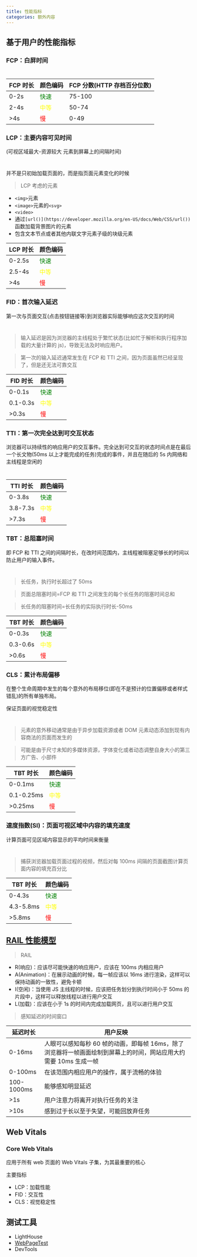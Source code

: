 ```yaml
---
title: 性能指标
categories: 额外内容
---
```


## 基于用户的性能指标

### FCP：白屏时间

<h1></h1>

| FCP 时长 | 颜色编码                       | FCP 分数(HTTP 存档百分位数) |
| -------- | ------------------------------ | --------------------------- |
| 0-2s     | <font color=green>快速</font>  | 75-100                      |
| 2-4s     | <font color=yellow>中等</font> | 50-74                       |
| >4s      | <font color=red>慢</font>      | 0-49                        |

### LCP：主要内容可见时间

(可视区域最大-资源较大 元素到屏幕上的间隔时间)

<h1></h1>

并不是只初始加载页面的，而是指页面元素变化的时候

> LCP 考虑的元素

- `<img>`元素
- `<image>`元素的`<svg>`
- `<video>`
- 通过`[url()](https://developer.mozilla.org/en-US/docs/Web/CSS/url())`函数加载背景图片的元素
- 包含文本节点或者其他内联文字元素子级的块级元素

| LCP 时长 | 颜色编码                       |
| -------- | ------------------------------ |
| 0-2.5s   | <font color=green>快速</font>  |
| 2.5-4s   | <font color=yellow>中等</font> |
| >4s      | <font color=red>慢</font>      |

### FID：首次输入延迟

第一次与页面交互(点击按钮链接等)到浏览器实际能够响应这次交互的时间

<h1></h1>

> 输入延迟是因为浏览器的主线程处于繁忙状态(比如忙于解析和执行程序加载的大量计算的 js)，导致无法及时响应用户。

> 第一次的输入延迟通常发生在 FCP 和 TTI 之间，因为页面虽然已经呈现了，但是还无法可靠交互

| FID 时长 | 颜色编码                       |
| -------- | ------------------------------ |
| 0-0.1s   | <font color=green>快速</font>  |
| 0.1-0.3s | <font color=yellow>中等</font> |
| >0.3s    | <font color=red>慢</font>      |

### TTI：第一次完全达到可交互状态

浏览器可以持续性的响应用户的交互事件。完全达到可交互的状态时间点是在最后一个长文物(50ms 以上才能完成的任务)完成的事件，并且在随后的 5s 内网络和主线程是空闲的

<h1></h1>

| TTI 时长 | 颜色编码                       |
| -------- | ------------------------------ |
| 0-3.8s   | <font color=green>快速</font>  |
| 3.8-7.3s | <font color=yellow>中等</font> |
| >7.3s    | <font color=red>慢</font>      |

### TBT：总阻塞时间

即 FCP 和 TTI 之间的间隔时长，在改时间范围内，主线程被阻塞足够长的时间以防止用户的输入事件。

<h1></h1>

> 长任务，执行时长超过了 50ms

> 页面总阻塞时间=FCP 和 TTI 之间发生的每个长任务的阻塞时间总和

> 长任务的阻塞时间=长任务的实际执行时长-50ms

| TBT 时长 | 颜色编码                       |
| -------- | ------------------------------ |
| 0-0.3s   | <font color=green>快速</font>  |
| 0.3-0.6s | <font color=yellow>中等</font> |
| >0.6s    | <font color=red>慢</font>      |

### CLS：累计布局偏移

在整个生命周期中发生的每个意外的布局移位(即在不是预计的位置偏移或者样式错乱)的所有单独布局。

保证页面的视觉稳定性

<h1></h1>

> 元素的意外移动通常是由于异步加载资源或者 DOM 元素动态添加到现有内容商法的页面而发生的

> 可能是由于尺寸未知的多媒体资源，字体变化或者动态调整自身大小的第三方广告、小部件

| TBT 时长   | 颜色编码                       |
| ---------- | ------------------------------ |
| 0-0.1ms    | <font color=green>快速</font>  |
| 0.1-0.25ms | <font color=yellow>中等</font> |
| >0.25ms    | <font color=red>慢</font>      |

### 速度指数(SI)：页面可视区域中内容的填充速度

计算页面可见区域内容显示的平均时间来衡量

<h1></h1>

> 捕获浏览器加载页面过程的视频，然后对每 100ms 间隔的页面截图计算页面内容的填充百分比

| TBT 时长  | 颜色编码                       |
| --------- | ------------------------------ |
| 0-4.3s    | <font color=green>快速</font>  |
| 4.3-5.8ms | <font color=yellow>中等</font> |
| >5.8ms    | <font color=red>慢</font>      |

## [RAIL 性能模型](https://zhuanlan.zhihu.com/p/422402515)

> RAIL

- R(响应)：应该尽可能快速的响应用户，应该在 100ms 内相应用户
- A(Animation)：在展示动画的时候，每一帧应该以 16ms 进行渲染，这样可以保持动画的一致性，避免卡顿
- I(空闲)：当使用 JS 主线程的时候，应该把任务划分到执行时间小于 50ms 的片段中，这样可以释放线程以进行用户交互
- L(加载)：应该在小于 1s 的时间内完成加载网页，且可以进行用户交互

> 感知延迟的时间窗口

| 延迟时长 | 用户反映 |
| --- | --- |
| 0-16ms | 人眼可以感知每秒 60 帧的动画，即每帧 16ms，除了浏览器将一帧画面绘制到屏幕上的时间，网站应用大约需要 10ms 生成一帧 |
| 0-100ms | 在该范围内相应用户的操作，属于流畅的体验 |
| 100-1000ms | 能够感知明显延迟 |
| >1s | 用户注意力将离开对执行任务的关注 |
| >10s | 感到过于长以至于失望，可能回放弃任务 |

## Web Vitals

### Core Web Vitals

应用于所有 web 页面的 Web Vitals 子集，为其最重要的核心

主要指标

- LCP：加载性能
- FID：交互性
- CLS：视觉稳定性

## 测试工具

- LightHouse
- [WebPageTest](https://www.webpagetest.org)
- DevTools